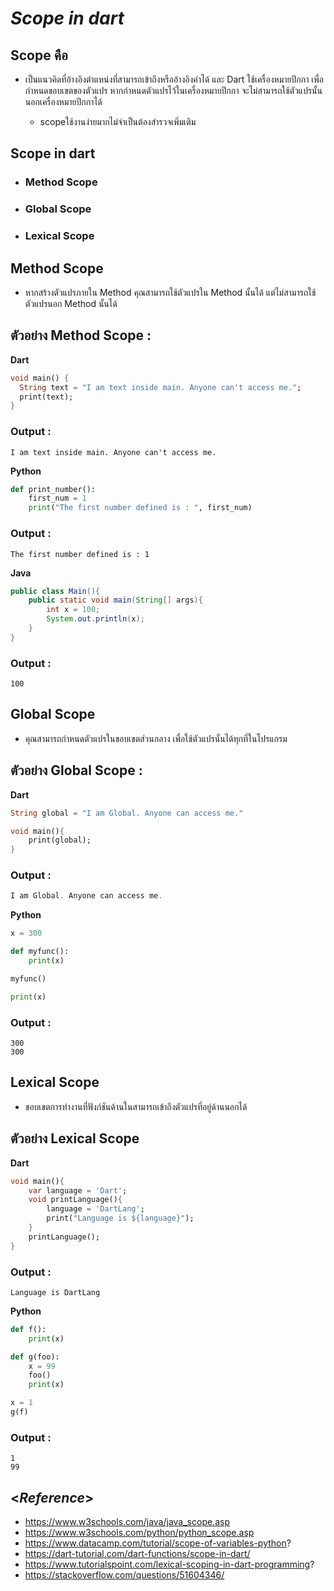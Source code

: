 # ***Scope in dart***

## Scope คือ
* เป็นแนวคิดที่อ้างอิงตำแหน่งที่สามารถเข้าถึงหรืออ้างอิงค่าได้ และ Dart ใช้เครื่องหมายปีกกา เพื่อกำหนดขอบเขตของตัวแปร หากกำหนดตัวแปรไว้ในเครื่องหมายปีกกา จะไม่สามารถใช้ตัวแปรนั้นนอกเครื่องหมายปีกกาได้

    * scopeใช้งานง่ายมากไม่จําเป็นต้องสำรวจเพิ่มเติม 

## Scope in dart 
*   ### Method Scope 
*   ### Global Scope
*   ### Lexical Scope

## Method Scope
* หากสร้างตัวแปรภายใน Method คุณสามารถใช้ตัวแปรใน Method นั้นได้ แต่ไม่สามารถใช้ตัวแปรนอก Method นั้นได้

## ตัวอย่าง Method Scope :
**Dart**
```Dart
void main() {
  String text = "I am text inside main. Anyone can't access me.";
  print(text);
}
```
### Output :
```
I am text inside main. Anyone can't access me.
```

**Python**
```python
def print_number():
    first_num = 1
    print("The first number defined is : ", first_num)
```
### Output :
```
The first number defined is : 1
```

**Java**
```java
public class Main(){
    public static void main(String[] args){
        int x = 100;
        System.out.println(x);
    }
}
```

### Output :
```
100
```

## Global Scope
* คุณสามารถกำหนดตัวแปรในขอบเขตส่วนกลาง เพื่อใช้ตัวแปรนั้นได้ทุกที่ในโปรแกรม

## ตัวอย่าง Global Scope :
**Dart**
```Dart
String global = "I am Global. Anyone can access me."

void main(){
    print(global);
} 
```

### Output :
```Dart
I am Global. Anyone can access me.
```

**Python**
```python
x = 300

def myfunc():
    print(x)

myfunc()

print(x)
```

### Output :
```
300
300
```

## Lexical Scope
* ขอบเขตการทำงานที่ฟังก์ชันด้านในสามารถเข้าถึงตัวแปรที่อยู่ด้านนอกได้

## ตัวอย่าง Lexical Scope
**Dart**
```dart
void main(){
    var language = 'Dart';
    void printLanguage(){
        language = 'DartLang';
        print("Language is ${language}");
    }
    printLanguage();
}
```

### Output :
```
Language is DartLang
```

**Python**
```python
def f():
    print(x)

def g(foo):
    x = 99
    foo()
    print(x)

x = 1
g(f)
```

### Output :
```
1
99
```

## <***Reference***>
* https://www.w3schools.com/java/java_scope.asp
*   https://www.w3schools.com/python/python_scope.asp
*   https://www.datacamp.com/tutorial/scope-of-variables-python?
*   https://dart-tutorial.com/dart-functions/scope-in-dart/
*   https://www.tutorialspoint.com/lexical-scoping-in-dart-programming?
*   https://stackoverflow.com/questions/51604346/
